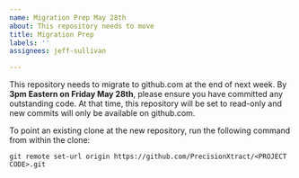 ```yaml
---
name: Migration Prep May 28th
about: This repository needs to move
title: Migration Prep
labels: ''
assignees: jeff-sullivan

---
```


This repository needs to migrate to github.com at the end of next week. By **3pm Eastern on Friday May 28th**, please ensure you have committed any outstanding code. At that time, this repository will be set to read-only and new commits will only be available on github.com.

To point an existing clone at the new repository, run the following command from within the clone:

```
git remote set-url origin https://github.com/PrecisionXtract/<PROJECT CODE>.git
```
